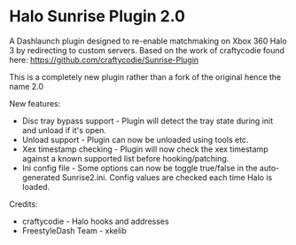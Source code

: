 # Halo Sunrise Plugin 2.0

A Dashlaunch plugin designed to re-enable matchmaking on Xbox 360 Halo 3 by redirecting to custom servers. Based on the work of craftycodie found here: https://github.com/craftycodie/Sunrise-Plugin

This is a completely new plugin rather than a fork of the original hence the name 2.0

New features:
 - Disc tray bypass support - Plugin will detect the tray state during init and unload if it's open.
 - Unload support - Plugin can now be unloaded using tools etc.
 - Xex timestamp checking - Plugin will now check the xex timestamp against a known supported list before hooking/patching.
 - Ini config file - Some options can now be toggle true/false in the auto-generated Sunrise2.ini. Config values are checked each time Halo is loaded.

Credits:

 - craftycodie - Halo hooks and addresses
 - FreestyleDash Team - xkelib